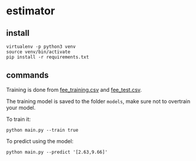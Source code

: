 # estimator

## install

```
virtualenv -p python3 venv
source venv/bin/activate
pip install -r requirements.txt
```

## commands

Training is done from [fee_training.csv](csv/fee_training.csv) and [fee_test.csv](csv/fee_test.csv).

The training model is saved to the folder `models`, make sure not to overtrain
your model.

To train it:

```
python main.py --train true
```

To predict using the model:

```
python main.py --predict '[2.63,9.66]'
```
